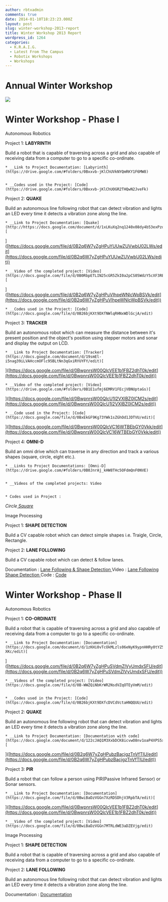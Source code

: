 ```yaml
---
author: rbtxadmin
comments: true
date: 2014-01-10T18:23:23.000Z
layout: post
slug: winter-workshop-2013-report
title: Winter Workshop 2013 Report
wordpress_id: 1264
categories:
  - K.R.A.I.G.
  - Latest From The Campus
  - Robotix Workshops
  - Workshops
---
```


# **Annual Winter Workshop**
![](https://lh4.googleusercontent.com/-2HEbXf86DbY/UtA4tcQp8XI/AAAAAAAABgo/jQrtYLr_-dU/w970-h200-no/rbtxblack+%25282%2529.png)

#  
# **Winter Workshop -  Phase I**
Autonomous Robotics

Project 1: **LABYRINTH**

Build a robot that is capable of traversing across a grid and also capable of receiving data from a computer to go to a specific co-ordinate.

```
* __Link to Project Documentation: [Labyrinth](https://drive.google.com/#folders/0Bxxvb-jKlChUVkNYQmRKY1F6MW8)


* __Codes used in the Project: [Code](https://drive.google.com/#folders/0Bxxvb-jKlChUOGR2THQwN2JveFk)
```

Project 2: **QUAKE**

Build an autonomous line following robot that can detect vibration and lights an LED every time it detects a vibration zone along the line.

```
* __Link to Project Documentation: [Quake](http://https://docs.google.com/document/d/1xLKuXq2nq1240x08dy4b53exPzdjjDFdH4xwZUSvy5M/edit)[
```

]([https://docs.google.com/file/d/0B2q6W7yZgHPuYUUwZUVwbU02LWs/edit](https://docs.google.com/file/d/0B2q6W7yZgHPuYUUwZUVwbU02LWs/edit))

```
* __Video of the completed project: [Video](https://docs.google.com/file/d/0B0RbpETLIN25cGR5ZkI0a2pCS05WdzY5cXF3REdxYkd2djh3/edit)[
```

]([https://docs.google.com/file/d/0B2q6W7yZgHPuVlhpeWNlcWpBSVk/edit](https://docs.google.com/file/d/0B2q6W7yZgHPuVlhpeWNlcWpBSVk/edit))

```
* __Codes used in the Project: [Code](https://docs.google.com/file/d/0B26bjKXt9DXfNWlqRHNxWDlGcjA/edit)
```

Project 3: **TRACKER**

Build an autonomous robot which can measure the distance between it's present position and the object's position using stepper motors and sonar and display the output on LCD.

```
* __Link to Project Documentation: [Tracker](https://docs.google.com/document/d/19smEl-i5nag39iLVAHccmOFlc95BLtNn3qGxiRYUYFY/edit)[
```

]([https://docs.google.com/file/d/0BwpnrsW00QlcVEE1b1FBZ2dhT0k/edit](https://docs.google.com/file/d/0BwpnrsW00QlcVEE1b1FBZ2dhT0k/edit))

```
* __Video of the completed project: [Video](https://drive.google.com/#folders/0B1E1ufmj6EMRV1FEcjVBNUptaGs)[
```

]([https://docs.google.com/file/d/0BwpnrsW00QlcU1l2VXlBZ0lCM2s/edit](https://docs.google.com/file/d/0BwpnrsW00QlcU1l2VXlBZ0lCM2s/edit))

```
* __Code used in the Project: [Code](https://docs.google.com/file/d/0BxEkGF9Kg73YWk1sZGhOd1JDTVU/edit)[
```

]([https://docs.google.com/file/d/0BwpnrsW00QlcVC16WTBEbGY0Vkk/edit](https://docs.google.com/file/d/0BwpnrsW00QlcVC16WTBEbGY0Vkk/edit))

Project 4: **OMNI-D**

Build an omni drive which can traverse in any direction and track a various shapes (square, circle, eight etc.).

```
* __Links to Project Documentations: [Omni-D](https://drive.google.com/#folders/0B0JnrAj_kHW8THc5OFdmQnF0NVE)


* __Videos of the completed projects: Video


* Codes used in Project :
```

_Circle_[ ](https://docs.google.com/file/d/0B26bjKXt9DXfSTNJdnA0ODJtYXFGODdWSlUwUWtWU2g1cl80/edit)_[Square](https://docs.google.com/file/d/0B26bjKXt9DXfUXZRQ01SVm9hWmh3QkEzQ3Rva29qYnZ0cEEw/edit)_

Image Processing

Project 1: **SHAPE DETECTION**

Build a CV capable robot which can detect simple shapes i.e. Traigle, Circle, Rectangle.

Project 2: **LANE FOLLOWING**

Build a CV capable robot which can detect & follow lanes.

Documentation : [Lane Following & Shape Detection ](https://docs.google.com/file/d/0B0RbpETLIN25MDNGM3dHeWJrNEU/edit)Video : [Lane Following](https://docs.google.com/file/d/0B0RbpETLIN25cnVBeDhEWXVrTnc/edit) [Shape Detection ](https://docs.google.com/file/d/0B0RbpETLIN25b01tTmxyQ2xvTUk/edit)Code : [Code](https://docs.google.com/document/d/16oRGYUtkoZrF03fXHApPEfhzY53F8FsC8c1dlhPgE-Y/edit)

# **Winter Workshop -  Phase II**
Autonomous Robotics

Project 1: **CO-ORDINATE**

Build a robot that is capable of traversing across a grid and also capable of receiving data from a computer to go to a specific co-ordinate.

```
* __Link to Project Documentation: [Documentation](https://docs.google.com/document/d/1zKHi0vTcOkMLzls06eNyK9ypnHHRy0tYZ5_b8JX-XKc/edit)[
```

]([https://docs.google.com/file/d/0B2q6W7yZgHPuSVdmZlVyUmdxSFU/edit](https://docs.google.com/file/d/0B2q6W7yZgHPuSVdmZlVyUmdxSFU/edit))

```
* __Videos of the completed project: [Video](https://docs.google.com/file/d/0B-WWZQiNbKrWR2NsdVZqOTEyVmM/edit)


* __Codes used in the Project: [Code](https://docs.google.com/file/d/0B26bjKXt9DXfcDVCdVctaHNQQUU/edit)
```

Project 2: **QUAKE**

Build an autonomous line following robot that can detect vibration and lights an LED every time it detects a vibration zone along the line.

```
* __Link to Project Documentation: [Documentation with code](https://docs.google.com/document/d/122cJAQ1M3XxbDCK8icvwO8nv1oaP4XPS5xw9HoEEHgM/edit)[
```

]([https://docs.google.com/file/d/0B2q6W7yZgHPubzBacjgzTnVfTlU/edit](https://docs.google.com/file/d/0B2q6W7yZgHPubzBacjgzTnVfTlU/edit))

Project 3: **PIR**

Build a robot that can follow a person using PIR(Passive Infrared Sensor) or Sonar sensors.

```
* __Link to Project Documentation: [Documentation](https://docs.google.com/file/d/0BwiBaDzVGGn7XzRDSDhjV3RpbTA/edit)[
```

]([https://docs.google.com/file/d/0BwpnrsW00QlcVEE1b1FBZ2dhT0k/edit](https://docs.google.com/file/d/0BwpnrsW00QlcVEE1b1FBZ2dhT0k/edit))

```
* __Video of the completed project: [Video](https://docs.google.com/file/d/0BwiBaDzVGGn7MTRLdWE3aDZEVjg/edit)
```

Image Processing

Project 1: **SHAPE DETECTION**

Build a robot that is capable of traversing across a grid and also capable of receiving data from a computer to go to a specific co-ordinate.

Project 2: **LANE FOLLOWING**

Build an autonomous line following robot that can detect vibration and lights an LED every time it detects a vibration zone along the line.

Documentation : [Documentation](https://docs.google.com/document/d/1TIYkdhT0eDYA3vdD14rwTd48uADmFKrAMusHACMW8JE/edit)
